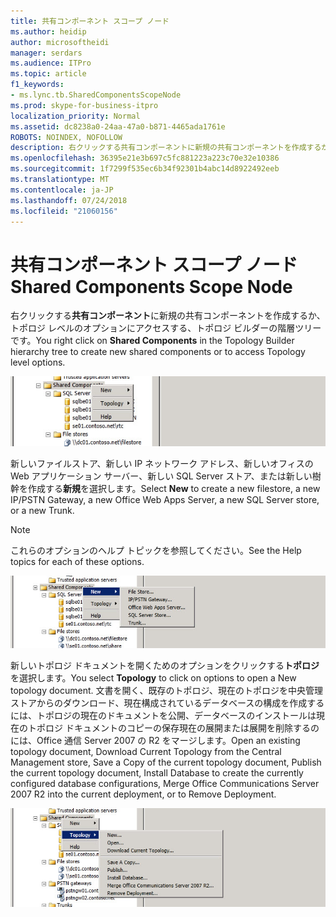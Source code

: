 ```yaml
---
title: 共有コンポーネント スコープ ノード
ms.author: heidip
author: microsoftheidi
manager: serdars
ms.audience: ITPro
ms.topic: article
f1_keywords:
- ms.lync.tb.SharedComponentsScopeNode
ms.prod: skype-for-business-itpro
localization_priority: Normal
ms.assetid: dc8238a0-24aa-47a0-b871-4465ada1761e
ROBOTS: NOINDEX, NOFOLLOW
description: 右クリックする共有コンポーネントに新規の共有コンポーネントを作成するか、トポロジ レベルのオプションにアクセスする、トポロジ ビルダーの階層ツリーです。
ms.openlocfilehash: 36395e21e3b697c5fc881223a223c70e32e10386
ms.sourcegitcommit: 1f7299f535ec6b34f92301b4abc14d8922492eeb
ms.translationtype: MT
ms.contentlocale: ja-JP
ms.lasthandoff: 07/24/2018
ms.locfileid: "21060156"
---
```

# <a name="shared-components-scope-node"></a><span data-ttu-id="c9c62-103">共有コンポーネント スコープ ノード</span><span class="sxs-lookup"><span data-stu-id="c9c62-103">Shared Components Scope Node</span></span>
 
<span data-ttu-id="c9c62-104">右クリックする**共有コンポーネント**に新規の共有コンポーネントを作成するか、トポロジ レベルのオプションにアクセスする、トポロジ ビルダーの階層ツリーです。</span><span class="sxs-lookup"><span data-stu-id="c9c62-104">You right click on **Shared Components** in the Topology Builder hierarchy tree to create new shared components or to access Topology level options.</span></span>
  
![共有コンポーネント スコープ ノード](../../../media/Shared_Components_Scope_Node.jpg)
  
<span data-ttu-id="c9c62-106">新しいファイルストア、新しい IP ネットワーク アドレス、新しいオフィスの Web アプリケーション サーバー、新しい SQL Server ストア、または新しい樹幹を作成する**新規**を選択します。</span><span class="sxs-lookup"><span data-stu-id="c9c62-106">Select **New** to create a new filestore, a new IP/PSTN Gateway, a new Office Web Apps Server, a new SQL Server store, or a new Trunk.</span></span>
  
> [!NOTE]
> <span data-ttu-id="c9c62-107">これらのオプションのヘルプ トピックを参照してください。</span><span class="sxs-lookup"><span data-stu-id="c9c62-107">See the Help topics for each of these options.</span></span> 
  
![共有コンポーネント スコープ ノード](../../../media/Shared_Components_Scope_NodeB.jpg)
  
<span data-ttu-id="c9c62-109">新しいトポロジ ドキュメントを開くためのオプションをクリックする**トポロジ**を選択します。</span><span class="sxs-lookup"><span data-stu-id="c9c62-109">You select **Topology** to click on options to open a New topology document.</span></span> <span data-ttu-id="c9c62-110">文書を開く、既存のトポロジ、現在のトポロジを中央管理ストアからのダウンロード、現在構成されているデータベースの構成を作成するには、トポロジの現在のドキュメントを公開、データベースのインストールは現在のトポロジ ドキュメントのコピーの保存現在の展開または展開を削除するのには、Office 通信 Server 2007 の R2 をマージします。</span><span class="sxs-lookup"><span data-stu-id="c9c62-110">Open an existing topology document, Download Current Topology from the Central Management store, Save a Copy of the current topology document, Publish the current topology document, Install Database to create the currently configured database configurations, Merge Office Communications Server 2007 R2 into the current deployment, or to Remove Deployment.</span></span>
  
![共有コンポーネント スコープ ノード C](../../../media/Shared_Components_Scope_NodeC.jpg)
  

